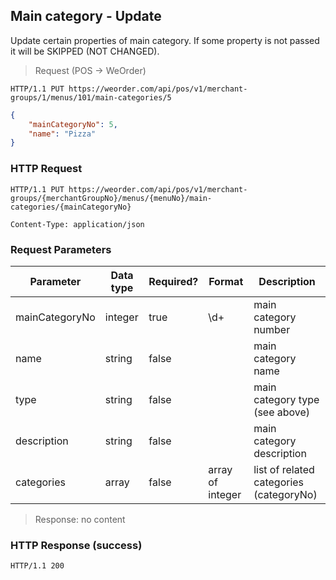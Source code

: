 ## Main category - Update 

Update certain properties of main category.
If some property is not passed it will be SKIPPED (NOT CHANGED).

> Request (POS -> WeOrder)

```
HTTP/1.1 PUT https://weorder.com/api/pos/v1/merchant-groups/1/menus/101/main-categories/5
```

```json
{
    "mainCategoryNo": 5,
    "name": "Pizza"
}
```

### HTTP Request

`HTTP/1.1 PUT https://weorder.com/api/pos/v1/merchant-groups/{merchantGroupNo}/menus/{menuNo}/main-categories/{mainCategoryNo}`

`Content-Type: application/json`

### Request Parameters

Parameter | Data type | Required? | Format | Description
--------- | --------- | --------- | ------ | -----------
mainCategoryNo | integer | true | \d+ | main category number
name | string | false | | main category name
type | string | false | | main category type (see above)
description | string | false | | main category description
categories | array | false | array of integer | list of related categories (categoryNo)

> Response: no content

### HTTP Response (success)

`HTTP/1.1 200`
